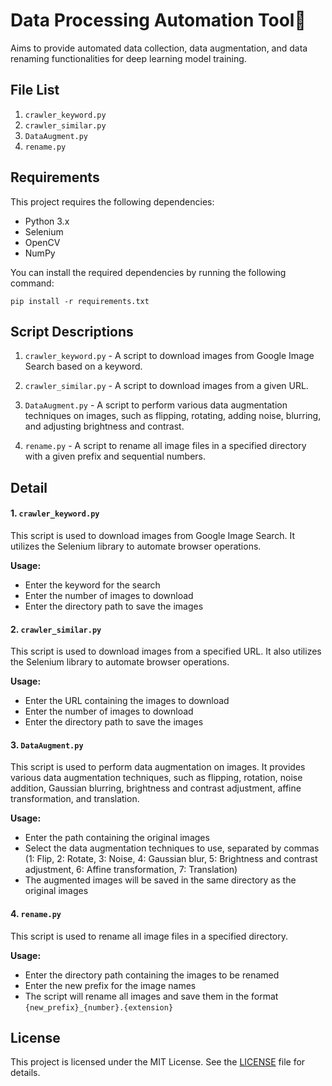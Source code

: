 # Data Processing Automation Tool🤖

Aims to provide automated data collection, data augmentation, and data renaming functionalities for deep learning model training.

## File List

1. `crawler_keyword.py`
2. `crawler_similar.py`
3. `DataAugment.py`
4. `rename.py`

## Requirements

This project requires the following dependencies:

- Python 3.x
- Selenium
- OpenCV
- NumPy

You can install the required dependencies by running the following command:

```
pip install -r requirements.txt
```

## Script Descriptions

1. `crawler_keyword.py` - A script to download images from Google Image Search based on a keyword.

2. `crawler_similar.py` - A script to download images from a given URL.

3. `DataAugment.py` - A script to perform various data augmentation techniques on images, such as flipping, rotating, adding noise, blurring, and adjusting brightness and contrast.

4. `rename.py` - A script to rename all image files in a specified directory with a given prefix and sequential numbers.

## Detail

#### 1. `crawler_keyword.py`

This script is used to download images from Google Image Search. It utilizes the Selenium library to automate browser operations.

**Usage:**
- Enter the keyword for the search
- Enter the number of images to download
- Enter the directory path to save the images

#### 2. `crawler_similar.py`

This script is used to download images from a specified URL. It also utilizes the Selenium library to automate browser operations.

**Usage:**
- Enter the URL containing the images to download
- Enter the number of images to download
- Enter the directory path to save the images

#### 3. `DataAugment.py`

This script is used to perform data augmentation on images. It provides various data augmentation techniques, such as flipping, rotation, noise addition, Gaussian blurring, brightness and contrast adjustment, affine transformation, and translation.

**Usage:**
- Enter the path containing the original images
- Select the data augmentation techniques to use, separated by commas (1: Flip, 2: Rotate, 3: Noise, 4: Gaussian blur, 5: Brightness and contrast adjustment, 6: Affine transformation, 7: Translation)
- The augmented images will be saved in the same directory as the original images

#### 4. `rename.py`

This script is used to rename all image files in a specified directory.

**Usage:**

- Enter the directory path containing the images to be renamed
- Enter the new prefix for the image names
- The script will rename all images and save them in the format `{new_prefix}_{number}.{extension}`

## License

This project is licensed under the MIT License. See the [LICENSE](LICENSE) file for details.
